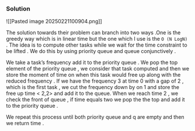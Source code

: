 
### Solution 



![[Pasted image 20250221100904.png]]

The solution towards their problem can branch into two ways .One is the greedy way which is in linear time but the one which I use is the `O (N LogN) `  . The idea is to compute other tasks while we wait for the time constraint to be lifted . We do this by using priority queue and queue conjunctively . 

We take a task’s frequency add it to the priority queue . We pop the top element of the priority queue , we consider that task computed and then we store the moment of time on when this task would free up along with the reduced frequency . If we have the frequency 3 at time 0 with a gap of 2 , which is the first task , we cut the frequency down by on 1 and store the free up time < 2,2>  and add it to the queue. When we reach time 2 , we check the front of queue , if time equals two we pop the the top and add it to the priority queue . 

We repeat this process until both priority queue and q are empty and then we return time . 
